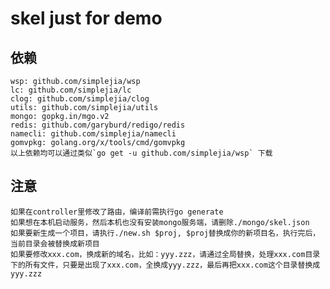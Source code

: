 # skel just for demo

## 依赖
    wsp: github.com/simplejia/wsp
    lc: github.com/simplejia/lc
    clog: github.com/simplejia/clog
    utils: github.com/simplejia/utils
    mongo: gopkg.in/mgo.v2
    redis: github.com/garyburd/redigo/redis
    namecli: github.com/simplejia/namecli
    gomvpkg: golang.org/x/tools/cmd/gomvpkg
    以上依赖均可以通过类似`go get -u github.com/simplejia/wsp` 下载

## 注意
    如果在controller里修改了路由，编译前需执行go generate
    如果想在本机启动服务，然后本机也没有安装mongo服务端，请删除./mongo/skel.json
    如果要新生成一个项目，请执行./new.sh $proj, $proj替换成你的新项目名，执行完后，当前目录会被替换成新项目
    如果要修改xxx.com，换成新的域名，比如：yyy.zzz，请通过全局替换，处理xxx.com目录下的所有文件，只要是出现了xxx.com，全换成yyy.zzz，最后再把xxx.com这个目录替换成yyy.zzz


